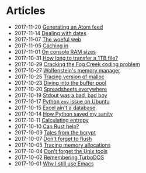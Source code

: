 # Articles

* 2017-11-20 [Generating an Atom feed](./generating-an-atom-feed.html) 
* 2017-11-14 [Dealing with dates](./dealing-with-dates.html) 
* 2017-11-07 [The woeful web](./woeful-web.html) 
* 2017-11-05 [Caching in](./disk-caching.html) 
* 2017-11-01 [On console RAM sizes](./console-memory.html) 
* 2017-10-31 [How long to transfer a 1TB file?](./transfer-time.html) 
* 2017-10-29 [Cracking the Fog Creek coding problem](./cracking-the-fogcreek-coding-problem.html) 
* 2017-10-27 [Wolfenstein's memory manager](./wolf-memory-manager.html) 
* 2017-10-25 [Tracing version of malloc](./tracing-malloc.html) 
* 2017-10-23 [Diving into the buffer pool](./diving-into-the-buffer-pool.html) 
* 2017-10-20 [Spreadsheets everywhere](./spreadsheets-everywhere.html) 
* 2017-10-19 [Stdout was a bad, bad boy](./stdout-utf-8-nastiness.html) 
* 2017-10-17 [Python `env` issue on Ubuntu](./python-env-issue-on-ubuntu.html) 
* 2017-10-15 [Excel ain't a database](./excel-aint-a-database.html) 
* 2017-10-14 [How Python saved my sanity](./how-python-saved-my-sanity.html) 
* 2017-10-11 [Calculating entropy](./calculating-entropy.html) 
* 2017-10-10 [Can Rust help?](./can-rust-help.html) 
* 2017-10-09 [Tales from the bcrypt](./tales-from-the-bcrypt.html) 
* 2017-10-07 [Don't forget to flush](./flush-stdout.html) 
* 2017-10-05 [Tracing memory allocations](./tracing-memory-allocations.html) 
* 2017-10-04 [Don't forget the Unix tools](./dont-forget-unix-tools.html) 
* 2017-10-02 [Remembering TurboDOS](./remembering-turbo-dos.html) 
* 2017-10-01 [Why I still use Emacs](./why-i-still-use-emacs.html) 

